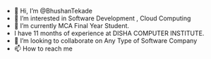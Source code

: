 - 👋 Hi, I’m @BhushanTekade
- 👀 I’m interested in Software Development , Cloud Computing 
- 🌱 I’m currently MCA Final Year Student.
- I have 11 months of experience at DISHA COMPUTER INSTITUTE.
- 💞️ I’m looking to collaborate on Any Type of Software Company 
- 📫 How to reach me 

<!---
BhushanTekade/BhushanTekade is a ✨ special ✨ repository because its `README.md` (this file) appears on your GitHub profile.
You can click the Preview link to take a look at your changes.
--->
